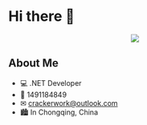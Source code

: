 # Hi there 👋

<p align="center">
<img src="https://capsule-render.vercel.app/api?type=waving&color=timeGradient&height=300&&section=header&text={TITLE}&fontSize=90&fontAlign=50&fontAlignY=30&desc={SUB_TITLE}&descAlign=50&descSize=30&descAlignY=60&animation=twinkling" />
</p>

## About Me

- 💻 .NET Developer
- 🐧 1491184849
- ✉︎ crackerwork@outlook.com
- 🏙 In Chongqing, China

